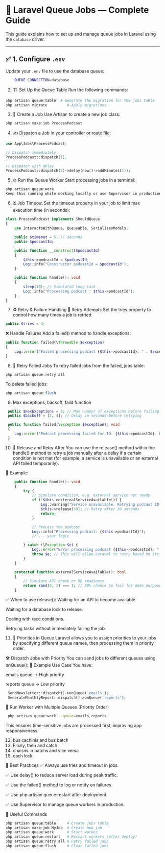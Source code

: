 # 🧵 Laravel Queue Jobs — Complete Guide

This guide explains how to set up and manage queue jobs in Laravel using the `database` driver.

---

## ✅ 1. Configure `.env`

Update your `.env` file to use the database queue:

```bash
    QUEUE_CONNECTION=database
```
2. 🏗️ Set Up the Queue Table
Run the following commands:

```bash
php artisan queue:table  # Generate the migration for the jobs table
php artisan migrate         # Apply migrations
```
3. 🧱 Create a Job
Use Artisan to create a new job class:

```bash
php artisan make:job ProcessPodcast
```
4. ✍️ Dispatch a Job
In your controller or route file:

```php
use App\Jobs\ProcessPodcast;

// Dispatch immediately
ProcessPodcast::dispatch(1);

// Dispatch with delay
ProcessPodcast::dispatch(2)->delay(now()->addMinutes(1));
```
5. ⚙️ Run the Queue Worker
Start processing jobs in a terminal:

```bash
php artisan queue:work
Keep this running while working locally or use Supervisor in production.
```
6. ⏳ Job Timeout
Set the timeout property in your job to limit max execution time (in seconds):

```php
class ProcessPodcast implements ShouldQueue
{
    use InteractsWithQueue, Queueable, SerializesModels;

    public $timeout = 5; // seconds
    public $podcastId;

    public function __construct($podcastId)
    {
        $this->podcastId = $podcastId;
        Log::info("Constructor podcastId = $podcastId");
    }

    public function handle(): void
    {
        sleep(10); // Simulated long task
        Log::info("Processing podcast : $this->podcastId");
    }
}
```
7. ♻️ Retry & Failure Handling
🔁 Retry Attempts
Set the tries property to control how many times a job is retried:

```php
public $tries = 3;
```
❌ Handle Failures
Add a failed() method to handle exceptions:

```php
public function failed(\Throwable $exception)
{
    Log::error("Failed processing podcast {$this->podcastId}: " . $exception->getMessage());
}
```
8. 🔄 Retry Failed Jobs
To retry failed jobs from the failed_jobs table:

```php
php artisan queue:retry all
```
To delete failed jobs:

```php
php artisan queue:flush
```

9.  Max exceptions, backoff, faild function
    
```php
 public $maxExceptions = 3; // Max number of exceptions before failing
 public $backoff = [2, 4]; // Delay in seconds before retrying

 public function failed(\Exception $exception): void
 {
    Log::error("Podcast processing failed for ID: {$this->podcastId}. Error: {$exception->getMessage()}");
 }
```

10. 🔁 Release and Retry After
You can use the release() method within the handle() method to retry a job manually after a delay if a certain condition is not met (for example, a service is unavailable or an external API failed temporarily).

🧪 Example:
```php
    public function handle(): void
    {
        try {
            // Simulate condition, e.g. external service not ready
            if (!$this->externalServiceAvailable()) {
                Log::warning("Service unavailable. Retrying podcast ID: {$this->podcastId}...");
                $this->release(30); // Retry after 30 seconds
                return;
            }

            // Process the podcast
            Log::info("Processing podcast: {$this->podcastId}");
            // ... your logic

        } catch (\Exception $e) {
            Log::error("Error processing podcast {$this->podcastId}: " . $e->getMessage());
            throw $e; // This will allow Laravel to retry based on $tries and $backoff
        }
    }

    protected function externalServiceAvailable(): bool
    {
        // Simulate API check or DB readiness
        return rand(0, 1) === 1; // 50% chance to fail for demo purposes
    }
```

✅ When to use release():
Waiting for an API to become available.

Waiting for a database lock to release.

Dealing with race conditions.

Retrying tasks without immediately failing the job.

11. 🥇 Priorities in Queue
Laravel allows you to assign priorities to your jobs by specifying different queue names, then processing them in priority order.

🛠️ Dispatch Jobs with Priority
You can send jobs to different queues using onQueue():
🔄 Example Use Case
You have:

emails queue → High priority

reports queue → Low priority
```php
 SendNewsletter::dispatch()->onQueue('emails');
 GenerateMonthlyReport::dispatch()->onQueue('reports');
```
🏃 Run Worker with Multiple Queues (Priority Order)
```bash
 php artisan queue:work --queue=emails,reports
```
This ensures time-sensitive jobs are processed first, improving app responsiveness.


12. bus cachinis and bus batch
13. Finaly, then and catch
14. chaisns in batchs and vice versa
15. cach lock

📌 Best Practices
✅ Always use tries and timeout in jobs.

✅ Use delay() to reduce server load during peak traffic.

✅ Use the failed() method to log or notify on failures.

✅ Use php artisan queue:restart after deployment.

✅ Use Supervisor to manage queue workers in production.

📎 Useful Commands
```bash
php artisan queue:table     # Create jobs table
php artisan make:job MyJob  # Create new job
php artisan queue:work      # Start worker
php artisan queue:restart   # Restart workers (after deploy)
php artisan queue:retry all # Retry failed jobs
php artisan queue:flush     # Clear failed jobs
```
